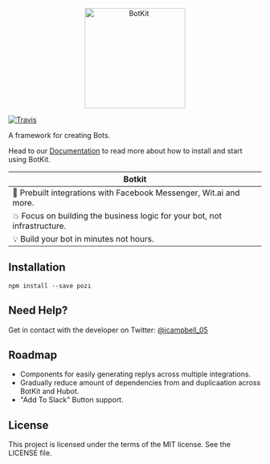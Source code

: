 <p align="center">
<img alt="BotKit" src="https://bottr-js.github.io/Bottr/Images/Logo.png" height="200" />
</p>

[![Travis](https://img.shields.io/travis/Pozi-js/Pozi.svg?maxAge=2592000)](https://travis-ci.org/Pozi-js/Pozi)

A framework for creating Bots.

Head to our [Documentation](https://github.com/Pozi-js/Pozi/wiki) to read more about how to install and start using BotKit.

| Botkit        |
| ------------- |
| :rocket: Prebuilt integrations with Facebook Messenger, Wit.ai and more. |
| :boom: Focus on building the business logic for your bot, not infrastructure. |
| :bulb: Build your bot in minutes not hours. |

## Installation

```
npm install --save pozi
```

## Need Help?

Get in contact with the developer on Twitter: [@jcampbell_05](https://twitter.com/jcampbell_05)

## Roadmap

- Components for easily generating replys across multiple integrations.
- Gradually reduce amount of dependencies from and duplicaation across BotKit and Hubot.
- "Add To Slack" Button support.

## License

This project is licensed under the terms of the MIT license. See the LICENSE file.
